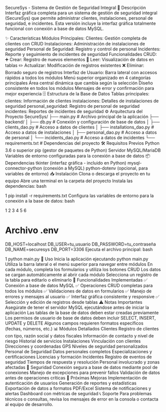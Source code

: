 SecureSys - Sistema de Gestión de Seguridad Integral
📌 Descripción
Interfaz gráfica completa para un sistema de gestión de seguridad integral (SecureSys) que permite administrar clientes, instalaciones, personal de seguridad, e incidentes. Esta versión incluye la interfaz gráfica totalmente funcional con conexión a base de datos MySQL.

✨ Características
Módulos Principales:
Clientes: Gestión completa de clientes con CRUD
Instalaciones: Administración de instalaciones de seguridad
Personal de Seguridad: Registro y control de personal
Incidentes: Reporte y seguimiento de incidentes de seguridad
Funcionalidades CRUD:
➕ Crear: Registro de nuevos elementos
📖 Leer: Visualización de datos en tablas
✏️ Actualizar: Modificación de registros existentes
❌ Eliminar: Borrado seguro de registros
Interfaz de Usuario:
Barra lateral con accesos rápidos a todos los módulos
Menú superior organizado en 4 categorías principales
Área central dinámica que cambia según la selección
Diseño consistente en todos los módulos
Mensajes de error y confirmación para mejor experiencia
🗄️ Estructura de la Base de Datos
Tablas principales:
clientes: Información de clientes
instalaciones: Detalles de instalaciones de seguridad
personal_seguridad: Registro de personal de seguridad
incidentes: Reportes de incidentes de seguridad
⚙️ Arquitectura del Proyecto
SecureSys/
├── main.py                 # Archivo principal de la aplicación
├── backend/
│   ├── db.py              # Conexión y configuración de base de datos
│   ├── clients_dao.py     # Acceso a datos de clientes
│   ├── installations_dao.py # Acceso a datos de instalaciones
│   ├── personal_dao.py    # Acceso a datos de personal
│   └── incidents_dao.py   # Acceso a datos de incidentes
└── requirements.txt       # Dependencias del proyecto
🛠️ Requisitos Previos
Python 3.6 o superior
pip (gestor de paquetes de Python)
Servidor MySQL/MariaDB
Variables de entorno configuradas para la conexión a base de datos
📦 Dependencias
tkinter (interfaz gráfica - incluido en Python)
mysql-connector-python (conexión a MySQL)
python-dotenv (opcional, para variables de entorno)
📥 Instalación
Clona o descarga el proyecto en tu equipo
Abre una terminal en la carpeta del proyecto
Instala las dependencias:
bash


1
pip install -r requirements.txt
Configura las variables de entorno para la conexión a la base de datos:
bash


1
2
3
4
5
6
# Archivo .env
DB_HOST=localhost
DB_USER=tu_usuario
DB_PASSWORD=tu_contraseña
DB_NAME=securesys
DB_PORT=3306
Ejecuta el archivo principal:
bash


1
python main.py
🎯 Uso
Inicia la aplicación ejecutando python main.py
Utiliza la barra lateral o el menú superior para navegar entre módulos
En cada módulo, completa los formularios y utiliza los botones CRUD
Los datos se cargan automáticamente al abrir cada módulo
Selecciona un registro de la tabla para editarlo o eliminarlo
🔧 Funcionalidades Implementadas
✅ Conexión a base de datos MySQL
✅ Operaciones CRUD completas para todos los módulos
✅ Validaciones de datos en formularios
✅ Manejo de errores y mensajes al usuario
✅ Interfaz gráfica consistente y responsive
✅ Selección y edición de registros desde tablas
⚠️ Notas Importantes
Asegúrate de tener el servidor MySQL ejecutándose antes de iniciar la aplicación
Las tablas de la base de datos deben estar creadas previamente
Los permisos de usuario de base de datos deben incluir SELECT, INSERT, UPDATE y DELETE
Algunos campos requieren formatos específicos (fechas, números, etc.)
📊 Módulos Detallados
Clientes
Registro de clientes con tipo, razón social y datos fiscales
Información de contacto y nivel de riesgo
Historial de servicios
Instalaciones
Vinculación con clientes
Direcciones y coordenadas GPS
Niveles de seguridad personalizados
Personal de Seguridad
Datos personales completos
Especializaciones y certificaciones
Licencias y formación
Incidentes
Registro de eventos de seguridad
Tiempos de respuesta y resolución
Personal involucrado y zonas afectadas
🔐 Seguridad
Conexión segura a base de datos mediante pool de conexiones
Manejo de excepciones para prevenir fallos
Validación de datos antes de operaciones críticas
🚀 Próximas Mejoras
Implementación de autenticación de usuarios
Generación de reportes y estadísticas
Exportación de datos a formatos PDF/Excel
Sistema de notificaciones y alertas
Dashboard con métricas de seguridad
📞 Soporte
Para problemas técnicos o consultas, revisa los mensajes de error en la consola o contacta al equipo de desarrollo.

